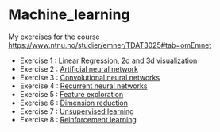 # Machine_learning
My exercises for the course https://www.ntnu.no/studier/emner/TDAT3025#tab=omEmnet

* Exercise 1 : [Linear Regression, 2d and 3d visualization](./exercise1)
* Exercise 2 : [Artificial neural network](./exercise2)
* Exercise 3 : [Convolutional neural networks](./exercise3)
* Exercise 4 : [Recurrent neural networks](./exercise4)
* Exercise 5 : [Feature exploration](./exercise5)
* Exercise 6 : [Dimension reduction](./exercise6)
* Exercise 7 : [Unsupervised learning](./exercise7)
* Exercise 8 : [Reinforcement learning](./exercise8)
